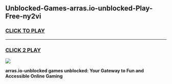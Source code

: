
## Unblocked-Games-arras.io-unblocked-Play-Free-ny2vi
<h3>
<a href="https://premium76.site?title=arras.io-unblocked&ref=23A">CLICK TO PLAY</a></h3>
<hr>

<h3>
<a href="https://premium76.site?title=arras.io-unblocked&ref=23A">CLICK 2 PLAY</a>
  
</h3>

<a href="https://premium76.site?title=arras.io-unblocked&ref=23A"><img src="https://clearcache.store/games.png"></a>


**arras.io-unblocked games unblocked: Your Gateway to Fun and Accessible Online Gaming**
